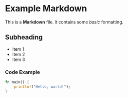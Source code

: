 # Example Markdown

This is a **Markdown** file. It contains some _basic_ formatting.

## Subheading

- Item 1
- Item 2
- Item 3

### Code Example

```rust
fn main() {
    println!("Hello, world!");
}
```

